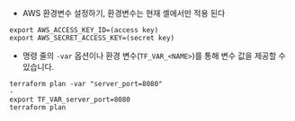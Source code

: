 - AWS 환경변수 설정하기, 환경변수는 현재 셸에서만 적용 된다
```
export AWS_ACCESS_KEY_ID=(access key)
export AWS_SECRET_ACCESS_KEY=(secret key)
```

- 명령 줄의 `-var` 옵션이나 환경 변수(`TF_VAR_<NAME>`)를 통해 변수 값을 제공할 수 있습니다.
```
terraform plan -var "server_port=8080"
-
export TF_VAR_server_port=8080
terraform plan
```